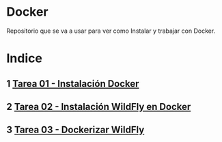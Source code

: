 # Docker   
Repositorio que se va a usar para ver como Instalar y trabajar con Docker.

# Indice
## 1 [Tarea 01 - Instalación Docker](instalacion_docker/instalacion_docker.md)
## 2 [Tarea 02 - Instalación WildFly en Docker](instalacion_wildfly_docker/instalacion_wildfly_docker.md)
## 3 [Tarea 03 - Dockerizar WildFly](dokerizar_wildfly/dockerizar_wildfly.md)

